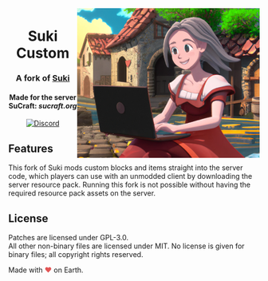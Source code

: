 <img src="logo.png" alt="Suki logo" align="right">
<div align="center">
  <h1>Suki Custom</h1>
  <h3>A fork of <a href="https://github.com/SuCraft/Suki">Suki</a></h3>
  <h4>Made for the server SuCraft: <i>sucraft.org</i></h4>
  
  [![Discord](https://img.shields.io/discord/363647798949969922?color=5865F2&label=discord&style=for-the-badge)](https://discord.com/invite/pbsPkpUjG4)
</div>

## Features

This fork of Suki mods custom blocks and items straight into the server code, which players can use with an unmodded client by downloading the server resource pack.
Running this fork is not possible without having the required resource pack assets on the server.

## License
Patches are licensed under GPL-3.0.  
All other non-binary files are licensed under MIT.
No license is given for binary files; all copyright rights reserved.

Made with <span style="color: #e25555;">&#9829;</span> on Earth.
